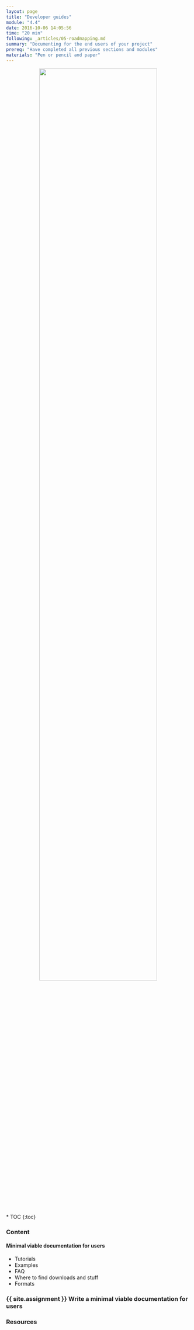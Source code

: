 ```yaml
---
layout: page
title: "Developer guides"
module: "4.4"
date: 2016-10-06 14:05:56
time: "20 min"
following: _articles/05-roadmapping.md
summary: "Documenting for the end users of your project"
prereq: "Have completed all previous sections and modules"
materials: "Pen or pencil and paper"
---
```

<p align="center">
<img src="https://raw.githubusercontent.com/ohwmakers/OHM-curriculum/gh-pages/img/work_in_progress_banner.svg" width="80%"/>
</p>
* TOC
{:toc}

### Content

#### Minimal viable documentation for users
  
  - Tutorials
  - Examples
  - FAQ
  - Where to find downloads and stuff
  - Formats

### {{ site.assignment }} Write a minimal viable documentation for users

### Resources
